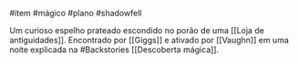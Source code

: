 #item #mágico #plano #shadowfell 

Um curioso espelho prateado escondido no porão de uma [[Loja de antiguidades]].
Encontrado por [[Giggs]] e ativado por [[Vaughn]] em uma noite explicada na #Backstories [[Descoberta mágica]].